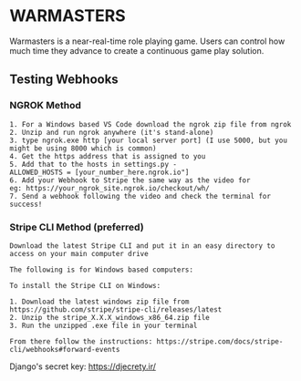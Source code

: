 # WARMASTERS

Warmasters is a near-real-time role playing game. Users can control how much time they advance to create a continuous game play solution.

## Testing Webhooks

### NGROK Method

    1. For a Windows based VS Code download the ngrok zip file from ngrok
    2. Unzip and run ngrok anywhere (it's stand-alone)
    3. type ngrok.exe http [your local server port] (I use 5000, but you might be using 8000 which is common)
    4. Get the https address that is assigned to you
    5. Add that to the hosts in settings.py - ALLOWED_HOSTS = [your_number_here.ngrok.io"]
    6. Add your Webhook to Stripe the same way as the video for eg: https://your_ngrok_site.ngrok.io/checkout/wh/
    7. Send a webhook following the video and check the terminal for success!

### Stripe CLI Method (preferred)

    Download the latest Stripe CLI and put it in an easy directory to access on your main computer drive

    The following is for Windows based computers:

    To install the Stripe CLI on Windows:

    1. Download the latest windows zip file from https://github.com/stripe/stripe-cli/releases/latest
    2. Unzip the stripe_X.X.X_windows_x86_64.zip file
    3. Run the unzipped .exe file in your terminal

    From there follow the instructions: https://stripe.com/docs/stripe-cli/webhooks#forward-events

Django's secret key: https://djecrety.ir/
